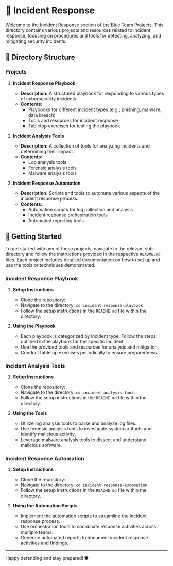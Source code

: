 # 🚨 Incident Response

Welcome to the Incident Response section of the Blue Team Projects. This directory contains various projects and resources related to incident response, focusing on procedures and tools for detecting, analyzing, and mitigating security incidents.

## 📁 Directory Structure

### Projects

1. **Incident Response Playbook**
   - **Description:** A structured playbook for responding to various types of cybersecurity incidents.
   - **Contents:**
     - Playbooks for different incident types (e.g., phishing, malware, data breach)
     - Tools and resources for incident response
     - Tabletop exercises for testing the playbook

2. **Incident Analysis Tools**
   - **Description:** A collection of tools for analyzing incidents and determining their impact.
   - **Contents:**
     - Log analysis tools
     - Forensic analysis tools
     - Malware analysis tools

3. **Incident Response Automation**
   - **Description:** Scripts and tools to automate various aspects of the incident response process.
   - **Contents:**
     - Automation scripts for log collection and analysis
     - Incident response orchestration tools
     - Automated reporting tools

## 🚀 Getting Started

To get started with any of these projects, navigate to the relevant sub-directory and follow the instructions provided in the respective `README.md` files. Each project includes detailed documentation on how to set up and use the tools or techniques demonstrated.

### Incident Response Playbook

1. **Setup Instructions**
   - Clone the repository: 
   - Navigate to the directory: `cd incident-response-playbook`
   - Follow the setup instructions in the `README.md` file within the directory.

2. **Using the Playbook**
   - Each playbook is categorized by incident type. Follow the steps outlined in the playbook for the specific incident.
   - Use the provided tools and resources for analysis and mitigation.
   - Conduct tabletop exercises periodically to ensure preparedness.

### Incident Analysis Tools

1. **Setup Instructions**
   - Clone the repository:
   - Navigate to the directory: `cd incident-analysis-tools`
   - Follow the setup instructions in the `README.md` file within the directory.

2. **Using the Tools**
   - Utilize log analysis tools to parse and analyze log files.
   - Use forensic analysis tools to investigate system artifacts and identify malicious activity.
   - Leverage malware analysis tools to dissect and understand malicious software.

### Incident Response Automation

1. **Setup Instructions**
   - Clone the repository: 
   - Navigate to the directory: `cd incident-response-automation`
   - Follow the setup instructions in the `README.md` file within the directory.

2. **Using the Automation Scripts**
   - Implement the automation scripts to streamline the incident response process.
   - Use orchestration tools to coordinate response activities across multiple teams.
   - Generate automated reports to document incident response activities and findings.

---

Happy defending and stay prepared! 🛡️
